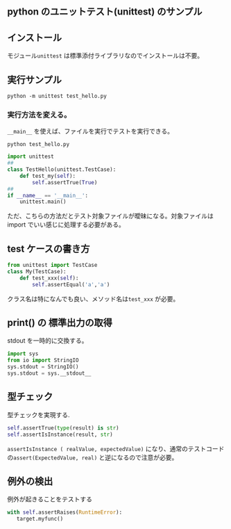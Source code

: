 ## python のユニットテスト(unittest) のサンプル

## インストール

モジュール`unittest` は標準添付ライブラリなのでインストールは不要。


## 実行サンプル
```shell
python -m unittest test_hello.py
```

### 実行方法を変える。

`__main__` を使えば、ファイルを実行でテストを実行できる。
```shell
python test_hello.py
```
```python
import unittest
## 
class TestHello(unittest.TestCase):
    def test_my(self):
        self.assertTrue(True)
## 
if __name__ == '__main__':
    unittest.main()
```

ただ、こちらの方法だとテスト対象ファイルが曖昧になる。対象ファイルはimport でいい感じに処理する必要がある。

## test ケースの書き方

```python
from unittest import TestCase
class My(TestCase):
    def test_xxx(self):
        self.assertEqual('a','a')
```

クラス名は特になんでも良い、メソッド名は`test_xxx` が必要。


## print() の 標準出力の取得

stdout を一時的に交換する。
```python
import sys 
from io import StringIO
sys.stdout = StringIO()
sys.stdout = sys.__stdout__
```
## 型チェック

型チェックを実現する.
```python
self.assertTrue(type(result) is str)
self.assertIsInstance(result, str)
```

`assertIsInstance ( realValue, expectedValue)` になり、通常のテストコードの`assert(ExpectedValue, real)` と逆になるので注意が必要。

## 例外の検出

例外が起きることをテストする

```python
with self.assertRaises(RuntimeError):
   target.myfunc()
```

